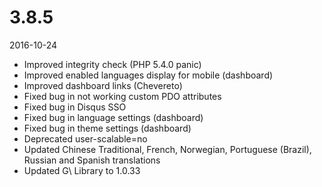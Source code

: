 # 3.8.5

2016-10-24

- Improved integrity check (PHP 5.4.0 panic)
- Improved enabled languages display for mobile (dashboard)
- Improved dashboard links (Chevereto)
- Fixed bug in not working custom PDO attributes
- Fixed bug in Disqus SSO
- Fixed bug in language settings (dashboard)
- Fixed bug in theme settings (dashboard)
- Deprecated user-scalable=no
- Updated Chinese Traditional, French, Norwegian, Portuguese (Brazil), Russian and Spanish translations
- Updated G\ Library to 1.0.33
